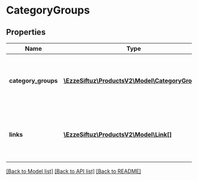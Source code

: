 # CategoryGroups

## Properties
Name | Type | Description | Notes
------------ | ------------- | ------------- | -------------
**category_groups** | [**\EzzeSiftuz\ProductsV2\Model\CategoryGroup[]**](CategoryGroup.md) | a list of the category groups defined on the OTTO market place. | [optional] 
**links** | [**\EzzeSiftuz\ProductsV2\Model\Link[]**](Link.md) | a list of links that can be used for pagination (among others). | [optional] 

[[Back to Model list]](../../README.md#documentation-for-models) [[Back to API list]](../../README.md#documentation-for-api-endpoints) [[Back to README]](../../README.md)

